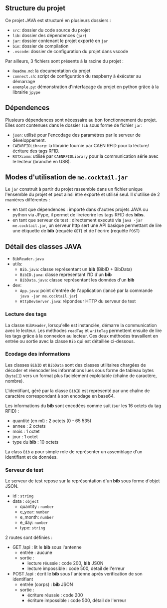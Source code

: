 ## Structure du projet

Ce projet JAVA est structuré en plusieurs dossiers :

- `src`: dossier du code source du projet
- `lib`: dossier des dépendences (`jar`)
- `jar`: dossier contenant le projet exporté en `jar`
- `bin`: dossier de compilation
- `.vscode`: dossier de configuration du projet dans vscode

Par ailleurs, 3 fichiers sont présents à la racine du projet :

- `Readme.md`: la documentation du projet
- `connect.sh`: script de configuration du raspberry à éxécuter au démarrage
- `exemple.py`: démonstration d'interfaçage du projet en python grâce à la librairie `jpype`

## Dépendences

Plusieurs dépendences sont nécessaire au bon fonctionnement du projet. Elles sont contenues dans le dossier `lib` sous forme de fichier `jar`:

- `json`: utilisé pour l'encodage des paramètres par le serveur de développement.
- `CAENRFIDLibrary`: la librairie fournie par CAEN RFID pour la lécture/écriture des tags RFID.
- `RXTXcomm`: utilisé par `CAENRFIDLibrary` pour la communication série avec le lecteur (branché en USB).

## Modes d'utilisation de `me.cocktail.jar`

Le `jar` construit à partir du projet rassemble dans un fichier unique l'ensemble du projet et peut ainsi être exporté et utilisé seul. Il s'utilise de 2 manières différentes :

- en tant que dépendences : importé dans d'autres projets JAVA ou python via JPype, il permet de lire/ecrire les tags RFID des **bibs**.
- en tant que serveur de test : directement executé via `java -jar me.cocktail.jar`, un serveur http sert une API basique permettant de lire une étiquette de **bib** (requête `GET`) et de l'écrire (requête `POST`)

## Détail des classes JAVA

- `BibReader.java`
- utils:
  - `Bib.java`: classe représentant un **bib** (BibID + BibData)
  - `BibID.java`: classe représentant l'ID d'un **bib**
  - `BibData.java`: classe représentant les données d'un **bib**
- dev:
  - `App.java`: point d'entrée de l'application (lancé par la commande `java -jar me.cocktail.jar`)
  - `HttpDevServer.java`: répondeur HTTP du serveur de test

### Lecture des tags

La classe `BibReader`, lorsqu'elle est instanciée, démarre la communication avec le lecteur. Les méthodes `readTag` et `writeTag` permettent ensuite de lire les tags grâce à la connexion au lecteur. Ces deux méthodes travaillent en entrée ou sortie avec la classe `Bib` qui est détaillée ci-dessous.

### Ecodage des informations

Les classes `BibID` et `BibData` sont des classes utilitaires chargées de décoder et réencoder les informations lues sous forme de tableau bytes (`byte[]`) vers un format plus facielement exploitable (chaîne de caractère, nombre).

L'identifiant, géré par la classe `BibID` est représenté par une chaîne de caractère correspondant à son encodage en base64.

Les informations du **bib** sont encodées comme suit (sur les 16 octets du tag RFID) :

- quantité (en ml) : 2 octets (0 - 65 535)
- annee : 2 octets
- mois : 1 octet
- jour : 1 octet
- type du **bib** : 10 octets

La class `Bib` a pour simple role de représenter un assemblage d'un identifiant et de données.

### Serveur de test

Le serveur de test repose sur la représentation d'un **bib** sous forme d'objet JSON.

- id : `string`
- data : `object`
  - quantity : `number`
  - e_year: `number`
  - e_month: `number`
  - e_day: `number`
  - type: `string`

2 routes sont définies :

- GET /api : lit le **bib** sous l'antenne
  - entrée : aucune
  - sortie :
    - lecture réussie : code 200, **bib** JSON
    - lecture impossible : code 500, détail de l'erreur
- POST /api : écrit le **bib** sous l'antenne après verification de son identifiant
  - entrée (corps) : **bib** JSON
  - sortie :
    - écriture réussie : code 200
    - écriture impossible : code 500, détail de l'erreur
